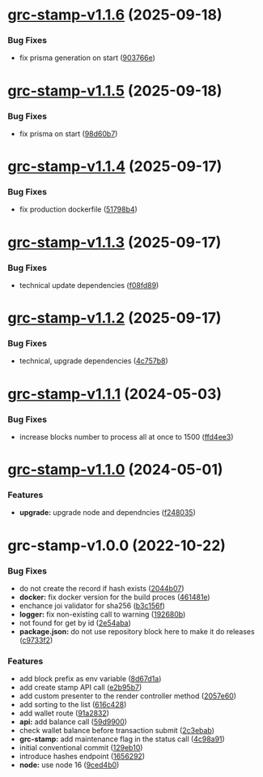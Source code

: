 # [grc-stamp-v1.1.6](https://github.com/gridcoin-community/stamp.gridcoin.club/compare/grc-stamp-v1.1.5...grc-stamp-v1.1.6) (2025-09-18)


### Bug Fixes

* fix prisma generation on start ([903766e](https://github.com/gridcoin-community/stamp.gridcoin.club/commit/903766e8ee8bafb5531a5d845c3152644019f066))

# [grc-stamp-v1.1.5](https://github.com/gridcoin-community/stamp.gridcoin.club/compare/grc-stamp-v1.1.4...grc-stamp-v1.1.5) (2025-09-18)


### Bug Fixes

* fix prisma on start ([98d60b7](https://github.com/gridcoin-community/stamp.gridcoin.club/commit/98d60b79d086e5fb53637a323798b7e66f6f8f52))

# [grc-stamp-v1.1.4](https://github.com/gridcoin-community/stamp.gridcoin.club/compare/grc-stamp-v1.1.3...grc-stamp-v1.1.4) (2025-09-17)


### Bug Fixes

* fix production dockerfile ([51798b4](https://github.com/gridcoin-community/stamp.gridcoin.club/commit/51798b40292251d8d2de189aad1e657b9592cd15))

# [grc-stamp-v1.1.3](https://github.com/gridcoin-community/stamp.gridcoin.club/compare/grc-stamp-v1.1.2...grc-stamp-v1.1.3) (2025-09-17)


### Bug Fixes

* technical update dependencies ([f08fd89](https://github.com/gridcoin-community/stamp.gridcoin.club/commit/f08fd89753caf33124df04366440f20febe24b8d))

# [grc-stamp-v1.1.2](https://github.com/gridcoin-community/stamp.gridcoin.club/compare/grc-stamp-v1.1.1...grc-stamp-v1.1.2) (2025-09-17)


### Bug Fixes

* technical, upgrade dependencies ([4c757b8](https://github.com/gridcoin-community/stamp.gridcoin.club/commit/4c757b86a2574ff8e748b4fb62692b1f9bcf6c1c))

# [grc-stamp-v1.1.1](https://github.com/gridcoin-community/stamp.gridcoin.club/compare/grc-stamp-v1.1.0...grc-stamp-v1.1.1) (2024-05-03)


### Bug Fixes

* increase blocks number to process all at once to 1500 ([ffd4ee3](https://github.com/gridcoin-community/stamp.gridcoin.club/commit/ffd4ee3bb19e2e3a31ad2a9d593ca07186f241f2))

# [grc-stamp-v1.1.0](https://github.com/gridcoin-community/stamp.gridcoin.club/compare/grc-stamp-v1.0.0...grc-stamp-v1.1.0) (2024-05-01)


### Features

* **upgrade:** upgrade node and dependncies ([f248035](https://github.com/gridcoin-community/stamp.gridcoin.club/commit/f248035670260a36c84a7b54eb0a7eb34cb8c3b9))

# grc-stamp-v1.0.0 (2022-10-22)


### Bug Fixes

* do not create the record if hash exists ([2044b07](https://github.com/gridcoin-community/stamp.gridcoin.club/commit/2044b0727af6d180a88c09d84b32b81ecb3e8110))
* **docker:** fix docker version for the build proces ([461481e](https://github.com/gridcoin-community/stamp.gridcoin.club/commit/461481ec4ac9c78ad858f7a9a385cd7e0395eb4d))
* enchance joi validator for sha256 ([b3c156f](https://github.com/gridcoin-community/stamp.gridcoin.club/commit/b3c156fbaa36f3b5b464e4fe6409cf4398fd45bf))
* **logger:** fix non-existing call to warning ([192680b](https://github.com/gridcoin-community/stamp.gridcoin.club/commit/192680b95754d7e69455525990d65799c25fe985))
* not found for get by id ([2e54aba](https://github.com/gridcoin-community/stamp.gridcoin.club/commit/2e54abae63c2fd6488537f57ae036d03283d2331))
* **package.json:** do not use repository block here to make it do releases ([c9733f2](https://github.com/gridcoin-community/stamp.gridcoin.club/commit/c9733f2da0f952ba1270e96a63c5e59ee369cf78))


### Features

* add block prefix as env variable ([8d67d1a](https://github.com/gridcoin-community/stamp.gridcoin.club/commit/8d67d1a1a92abf182f1965617e6eb48bdbae636b))
* add create stamp API call ([e2b95b7](https://github.com/gridcoin-community/stamp.gridcoin.club/commit/e2b95b7e2ea62756f20543f02e1fa2bb4027a71b))
* add custom presenter to the render controller method ([2057e60](https://github.com/gridcoin-community/stamp.gridcoin.club/commit/2057e6047f203a02b261b1321551070a0701d799))
* add sorting to the list ([616c428](https://github.com/gridcoin-community/stamp.gridcoin.club/commit/616c428eac4dc25440417443c310e76af088929d))
* add wallet route ([91a2832](https://github.com/gridcoin-community/stamp.gridcoin.club/commit/91a28325f1e534ef36a90da458a217d498332179))
* **api:** add balance call ([59d9900](https://github.com/gridcoin-community/stamp.gridcoin.club/commit/59d9900fefb01e0107254bf9072c3969852473a7))
* check wallet balance before transaction submit ([2c3ebab](https://github.com/gridcoin-community/stamp.gridcoin.club/commit/2c3ebab4019bf8d0c555f08eac79687fc6b196fa))
* **grc-stamp:** add maintenance flag in the status call ([4c98a91](https://github.com/gridcoin-community/stamp.gridcoin.club/commit/4c98a9115344cf283c34d05acaa458a314832462))
* initial conventional commit ([129eb10](https://github.com/gridcoin-community/stamp.gridcoin.club/commit/129eb108ab17a07bc192af3d18fcabde0df577ff))
* introduce hashes endpoint ([1656292](https://github.com/gridcoin-community/stamp.gridcoin.club/commit/16562921a399250377c556e2a01def6001d26d3c))
* **node:** use node 16 ([9ced4b0](https://github.com/gridcoin-community/stamp.gridcoin.club/commit/9ced4b0279d168eeddd4100d51954e280bd04936))
